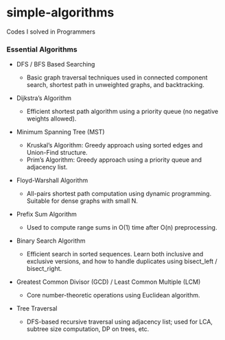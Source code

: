 # simple-algorithms
Codes I solved in Programmers

### Essential Algorithms

- DFS / BFS Based Searching
  - Basic graph traversal techniques used in connected component search, shortest path in unweighted graphs, and backtracking.

- Dijkstra’s Algorithm
  - Efficient shortest path algorithm using a priority queue (no negative weights allowed).

- Minimum Spanning Tree (MST)
  - Kruskal’s Algorithm: Greedy approach using sorted edges and Union-Find structure.
  - Prim’s Algorithm: Greedy approach using a priority queue and adjacency list.

- Floyd-Warshall Algorithm
  - All-pairs shortest path computation using dynamic programming. Suitable for dense graphs with small N.

- Prefix Sum Algorithm
  - Used to compute range sums in O(1) time after O(n) preprocessing.

- Binary Search Algorithm
  - Efficient search in sorted sequences. Learn both inclusive and exclusive versions, and how to handle duplicates using bisect_left / bisect_right.

- Greatest Common Divisor (GCD) / Least Common Multiple (LCM)
  - Core number-theoretic operations using Euclidean algorithm.

- Tree Traversal
  - DFS-based recursive traversal using adjacency list; used for LCA, subtree size computation, DP on trees, etc.

